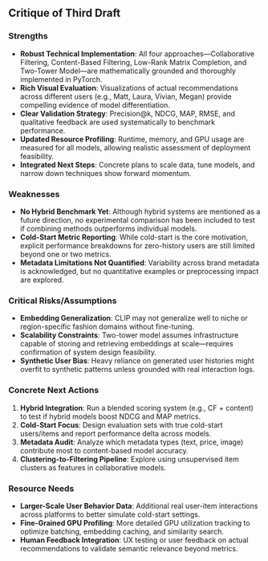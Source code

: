 ## Critique of Third Draft

### **Strengths**

- **Robust Technical Implementation**: All four approaches—Collaborative Filtering, Content-Based Filtering, Low-Rank Matrix Completion, and Two-Tower Model—are mathematically grounded and thoroughly implemented in PyTorch.
- **Rich Visual Evaluation**: Visualizations of actual recommendations across different users (e.g., Matt, Laura, Vivian, Megan) provide compelling evidence of model differentiation.
- **Clear Validation Strategy**: Precision@k, NDCG, MAP, RMSE, and qualitative feedback are used systematically to benchmark performance.
- **Updated Resource Profiling**: Runtime, memory, and GPU usage are measured for all models, allowing realistic assessment of deployment feasibility.
- **Integrated Next Steps**: Concrete plans to scale data, tune models, and narrow down techniques show forward momentum.


### **Weaknesses**

- **No Hybrid Benchmark Yet**: Although hybrid systems are mentioned as a future direction, no experimental comparison has been included to test if combining methods outperforms individual models.
- **Cold-Start Metric Reporting**: While cold-start is the core motivation, explicit performance breakdowns for zero-history users are still limited beyond one or two metrics.
- **Metadata Limitations Not Quantified**: Variability across brand metadata is acknowledged, but no quantitative examples or preprocessing impact are explored.


### **Critical Risks/Assumptions**

- **Embedding Generalization**: CLIP may not generalize well to niche or region-specific fashion domains without fine-tuning.
- **Scalability Constraints**: Two-tower model assumes infrastructure capable of storing and retrieving embeddings at scale—requires confirmation of system design feasibility.
- **Synthetic User Bias**: Heavy reliance on generated user histories might overfit to synthetic patterns unless grounded with real interaction logs.


### **Concrete Next Actions**

1. **Hybrid Integration**: Run a blended scoring system (e.g., CF + content) to test if hybrid models boost NDCG and MAP metrics.
2. **Cold-Start Focus**: Design evaluation sets with true cold-start users/items and report performance delta across models.
3. **Metadata Audit**: Analyze which metadata types (text, price, image) contribute most to content-based model accuracy.
4. **Clustering-to-Filtering Pipeline**: Explore using unsupervised item clusters as features in collaborative models.


### **Resource Needs**

- **Larger-Scale User Behavior Data**: Additional real user-item interactions across platforms to better simulate cold-start settings.
- **Fine-Grained GPU Profiling**: More detailed GPU utilization tracking to optimize batching, embedding caching, and similarity search.
- **Human Feedback Integration**: UX testing or user feedback on actual recommendations to validate semantic relevance beyond metrics.
